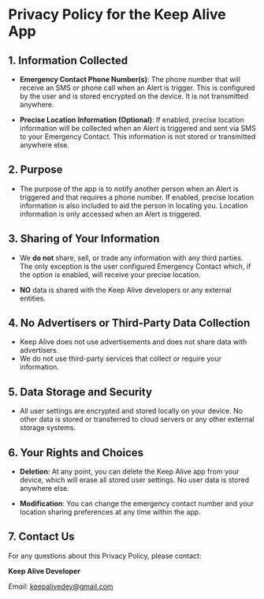 # Privacy Policy for the Keep Alive App

## 1. Information Collected

- **Emergency Contact Phone Number(s)**: The phone number that will receive an SMS or phone call when an Alert is trigger.  This is configured by the user and is stored encrypted on the device.  It is not transmitted anywhere.

- **Precise Location Information (Optional)**: If enabled, precise location information will be collected when an Alert is triggered and sent via SMS to your Emergency Contact.  This information is not stored or transmitted anywhere else.

## 2. Purpose

- The purpose of the app is to notify another person when an Alert is triggered and that requires a phone number.  If enabled, precise location information is also included to aid the person in locating you.  Location information is only accessed when an Alert is triggered.

## 3. Sharing of Your Information

- We **do not** share, sell, or trade any information with any third parties.  The only exception is the user configured Emergency Contact which, if the option is enabled, will receive your precise location.

- **NO** data is shared with the Keep Alive developers or any external entities.

## 4. No Advertisers or Third-Party Data Collection

- Keep Alive does not use advertisements and does not share data with advertisers. 
- We do not use third-party services that collect or require your information.

## 5. Data Storage and Security

- All user settings are encrypted and stored locally on your device. No other data is stored or transferred to cloud servers or any other external storage systems.

## 6. Your Rights and Choices

- **Deletion**: At any point, you can delete the Keep Alive app from your device, which will erase all stored user settings.  No user data is stored anywhere else.

- **Modification**: You can change the emergency contact number and your location sharing preferences at any time within the app.

## 7. Contact Us

For any questions about this Privacy Policy, please contact:

**Keep Alive Developer**

_Email:_ keepalivedev@gmail.com

